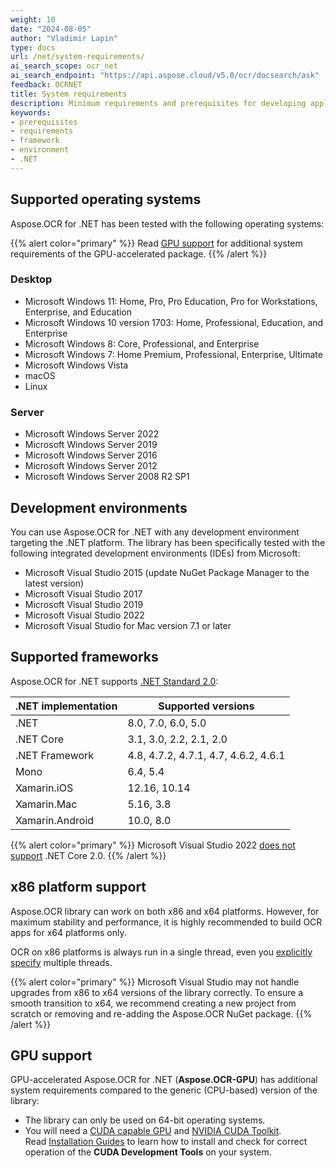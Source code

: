 ```yaml
---
weight: 10
date: "2024-08-05"
author: "Vladimir Lapin"
type: docs
url: /net/system-requirements/
ai_search_scope: ocr_net
ai_search_endpoint: "https://api.aspose.cloud/v5.0/ocr/docsearch/ask"
feedback: OCRNET
title: System requirements
description: Minimum requirements and prerequisites for developing applications with Aspose.OCR for .NET.
keywords:
- prerequisites
- requirements
- framework
- environment
- .NET
---
```


## Supported operating systems

Aspose.OCR for .NET has been tested with the following operating systems:

{{% alert color="primary" %}}
Read [GPU support](#gpu-support) for additional system requirements of the GPU-accelerated package.
{{% /alert %}}

### Desktop

- Microsoft Windows 11: Home, Pro, Pro Education, Pro for Workstations, Enterprise, and Education
- Microsoft Windows 10 version 1703: Home, Professional, Education, and Enterprise
- Microsoft Windows 8: Core, Professional, and Enterprise
- Microsoft Windows 7: Home Premium, Professional, Enterprise, Ultimate
- Microsoft Windows Vista
- macOS
- Linux

### Server

- Microsoft Windows Server 2022
- Microsoft Windows Server 2019
- Microsoft Windows Server 2016
- Microsoft Windows Server 2012
- Microsoft Windows Server 2008 R2 SP1

## Development environments

You can use Aspose.OCR for .NET with any development environment targeting the .NET platform. The library has been specifically tested with the following integrated development environments (IDEs) from Microsoft:

- Microsoft Visual Studio 2015 (update NuGet Package Manager to the latest version)
- Microsoft Visual Studio 2017
- Microsoft Visual Studio 2019
- Microsoft Visual Studio 2022
- Microsoft Visual Studio for Mac version 7.1 or later

## Supported frameworks

Aspose.OCR for .NET supports [.NET Standard 2.0](https://docs.microsoft.com/en-us/dotnet/standard/net-standard?tabs=net-standard-2-0):

.NET implementation	| Supported versions
------------------- | ------------------
.NET | 8.0, 7.0, 6.0, 5.0
.NET Core | 3.1, 3.0, 2.2, 2.1, 2.0
.NET Framework | 4.8, 4.7.2, 4.7.1, 4.7, 4.6.2, 4.6.1
Mono | 6.4, 5.4 
Xamarin.iOS | 12.16, 10.14
Xamarin.Mac | 5.16, 3.8
Xamarin.Android | 10.0, 8.0

{{% alert color="primary" %}} 
Microsoft Visual Studio 2022 [does not support](https://docs.microsoft.com/en-us/visualstudio/releases/2022/compatibility#-visual-studio-2022-support-for-net-development) .NET Core 2.0.
{{% /alert %}} 

## x86 platform support

Aspose.OCR library can work on both x86 and x64 platforms. However, for maximum stability and performance, it is highly recommended to build OCR apps for x64 platforms only.

OCR on x86 platforms is always run in a single thread, even you [explicitly specify](/ocr/net/multithreading/) multiple threads.

{{% alert color="primary" %}} 
Microsoft Visual Studio may not handle upgrades from x86 to x64 versions of the library correctly. To ensure a smooth transition to x64, we recommend creating a new project from scratch or removing and re-adding the Aspose.OCR NuGet package.
{{% /alert %}} 

## GPU support

GPU-accelerated Aspose.OCR for .NET (**Aspose.OCR-GPU**) has additional system requirements compared to the generic (CPU-based) version of the library:

- The library can only be used on 64-bit operating systems.
- You will need a [CUDA capable GPU](https://developer.nvidia.com/cuda-gpus) and [NVIDIA CUDA Toolkit](https://developer.nvidia.com/cuda-downloads).  
  Read [Installation Guides](https://docs.nvidia.com/cuda/index.html#installation-guides) to learn how to install and check for correct operation of the **CUDA Development Tools** on your system.
